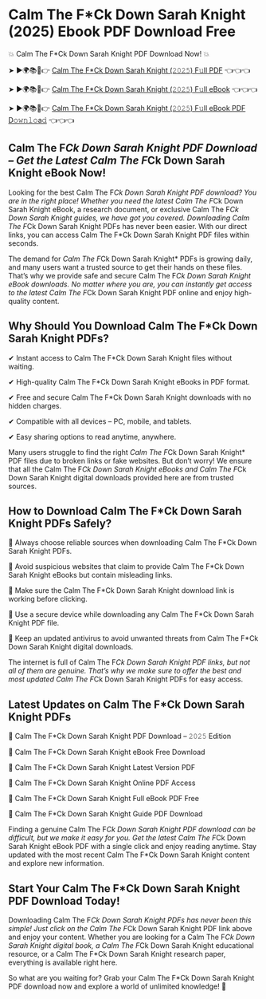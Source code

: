 # Calm The F*Ck Down Sarah Knight (2025) Ebook PDF Download Free

💥 Calm The F*Ck Down Sarah Knight PDF Download Now! 💥

➤ ►🌍📚📱👉 [Calm The F*Ck Down Sarah Knight (𝟸𝟶𝟸𝟻) F𝚞ll PDF](https://getpdf.xyz/calm-the-f*ck-down-sarah-knight) 👈👈👈


➤ ►🌍📚📱👉 [Calm The F*Ck Down Sarah Knight (𝟸𝟶𝟸𝟻) F𝚞ll eBook](https://getpdf.xyz/calm-the-f*ck-down-sarah-knight) 👈👈👈


➤ ►🌍📚📱👉 [Calm The F*Ck Down Sarah Knight (𝟸𝟶𝟸𝟻) F𝚞ll eBook PDF D𝚘𝚠𝚗𝚕𝚘a𝚍](https://getpdf.xyz/calm-the-f*ck-down-sarah-knight) 👈👈👈


## Calm The F*Ck Down Sarah Knight PDF Download – Get the Latest Calm The F*Ck Down Sarah Knight eBook Now!

Looking for the best Calm The F*Ck Down Sarah Knight PDF download? You are in the right place! Whether you need the latest Calm The F*Ck Down Sarah Knight eBook, a research document, or exclusive Calm The F*Ck Down Sarah Knight guides, we have got you covered. Downloading Calm The F*Ck Down Sarah Knight PDFs has never been easier. With our direct links, you can access Calm The F*Ck Down Sarah Knight PDF files within seconds.

The demand for *Calm The F*Ck Down Sarah Knight* PDFs is growing daily, and many users want a trusted source to get their hands on these files. That’s why we provide safe and secure Calm The F*Ck Down Sarah Knight eBook downloads. No matter where you are, you can instantly get access to the latest Calm The F*Ck Down Sarah Knight PDF online and enjoy high-quality content.

## Why Should You Download Calm The F*Ck Down Sarah Knight PDFs?

✔ Instant access to Calm The F*Ck Down Sarah Knight files without waiting.

✔ High-quality Calm The F*Ck Down Sarah Knight eBooks in PDF format.

✔ Free and secure Calm The F*Ck Down Sarah Knight downloads with no hidden charges.

✔ Compatible with all devices – PC, mobile, and tablets.

✔ Easy sharing options to read anytime, anywhere.

Many users struggle to find the right *Calm The F*Ck Down Sarah Knight* PDF files due to broken links or fake websites. But don’t worry! We ensure that all the Calm The F*Ck Down Sarah Knight eBooks and Calm The F*Ck Down Sarah Knight digital downloads provided here are from trusted sources.

## How to Download Calm The F*Ck Down Sarah Knight PDFs Safely?

📌 Always choose reliable sources when downloading Calm The F*Ck Down Sarah Knight PDFs.

📌 Avoid suspicious websites that claim to provide Calm The F*Ck Down Sarah Knight eBooks but contain misleading links.

📌 Make sure the Calm The F*Ck Down Sarah Knight download link is working before clicking.

📌 Use a secure device while downloading any Calm The F*Ck Down Sarah Knight PDF file.

📌 Keep an updated antivirus to avoid unwanted threats from Calm The F*Ck Down Sarah Knight digital downloads.

The internet is full of Calm The F*Ck Down Sarah Knight PDF links, but not all of them are genuine. That’s why we make sure to offer the best and most updated Calm The F*Ck Down Sarah Knight PDFs for easy access.

## Latest Updates on Calm The F*Ck Down Sarah Knight PDFs

🔹 Calm The F*Ck Down Sarah Knight PDF Download – 𝟸𝟶𝟸𝟻 Edition

🔹 Calm The F*Ck Down Sarah Knight eBook Free Download

🔹 Calm The F*Ck Down Sarah Knight Latest Version PDF

🔹 Calm The F*Ck Down Sarah Knight Online PDF Access

🔹 Calm The F*Ck Down Sarah Knight Full eBook PDF Free

🔹 Calm The F*Ck Down Sarah Knight Guide PDF Download

Finding a genuine Calm The F*Ck Down Sarah Knight PDF download can be difficult, but we make it easy for you. Get the latest Calm The F*Ck Down Sarah Knight eBook PDF with a single click and enjoy reading anytime. Stay updated with the most recent Calm The F*Ck Down Sarah Knight content and explore new information.

## Start Your Calm The F*Ck Down Sarah Knight PDF Download Today!

Downloading Calm The F*Ck Down Sarah Knight PDFs has never been this simple! Just click on the Calm The F*Ck Down Sarah Knight PDF link above and enjoy your content. Whether you are looking for a Calm The F*Ck Down Sarah Knight digital book, a Calm The F*Ck Down Sarah Knight educational resource, or a Calm The F*Ck Down Sarah Knight research paper, everything is available right here.

So what are you waiting for? Grab your Calm The F*Ck Down Sarah Knight PDF download now and explore a world of unlimited knowledge! 🚀